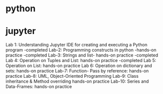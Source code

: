# python
# jupyter
Lab 1: Understanding Jupyter IDE for creating and executing a Python program -completed
Lab-2: Programming constructs in python -hands-on practice -completed
Lab-3: Strings and list- hands-on practice -completed
Lab 4: Operation on Tuples and List: hands-on practice -completed
Lab 5: Operation on List: hands-on practice 
Lab 6: Operation on dictionary and sets: hands-on practice
Lab-7: Function- Pass by reference: hands-on practice
Lab-8: UML, Object-Oriented Programming
Lab-9: Class inheritance & Method overriding hands-on practice
Lab-10: Series and Data-Frames: hands-on practice
